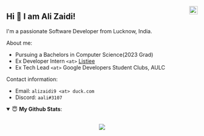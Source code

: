 <a href="https://www.linkedin.com/in/ali-zaidi-a3537b153/" target="_blank" rel="nofollow"><img align="right" alt="Ali's Linkdein" width="22px" src="https://cdn.jsdelivr.net/npm/simple-icons@v3/icons/linkedin.svg" /></a>

## Hi 👋 I am Ali Zaidi!

I'm a passionate Software Developer from Lucknow, India.

About me:

- Pursuing a Bachelors in Computer Science(2023 Grad)
- Ex Developer Intern `<at>` [Listiee](https://www.linkedin.com/company/listiee/)
- Ex Tech Lead `<at>` Google Developers Student Clubs, AULC

Contact information:

- Email: `alizaidi9 <at> duck.com`
- Discord: `aali#3107`

<details open>
 <summary> 😇 <b>My Github Stats</b>: </summary>
<br>
<p align = "center">
  <!--<img src = "https://github-readme-stats.vercel.app/api?username=Enigmage&count_private=true&show_icons=true&theme=dracula&line_height=25">-->
  <img src = "https://github-readme-stats.vercel.app/api/top-langs/?username=Enigmage&hide=mako,css,html,shell,astro&exclude_repo=Dotfiles&langs_count=5&layout=compact">
</p>
</details>
